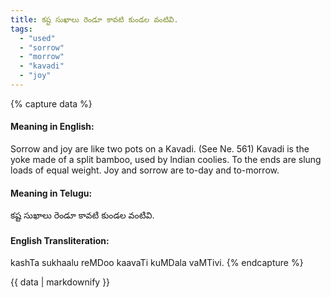 ```yaml
---
title: కష్ట సుఖాలు రెండూ కావటి కుండల వంటివి.
tags:
  - "used"
  - "sorrow"
  - "morrow"
  - "kavadi"
  - "joy"
---
```


{% capture data %}
#### Meaning in English:
Sorrow and joy are like two pots on a Kavadi.
(See Ne. 561)
Kavadi is the yoke made of a split bamboo, used by lndian coolies. To the ends are slung loads of equal weight.
Joy and sorrow are to-day and to-morrow.

#### Meaning in Telugu:
కష్ట సుఖాలు రెండూ కావటి కుండల వంటివి.

#### English Transliteration:
kashTa sukhaalu reMDoo kaavaTi kuMDala vaMTivi.
{% endcapture %}

<div class="notice">{{ data | markdownify }}</div>

